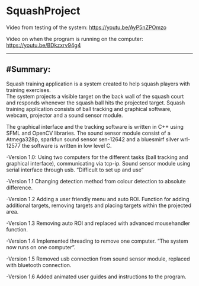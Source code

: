 # SquashProject


Video from testing of the system:  https://youtu.be/AyP5nZPOmzo

Video on when the program is running on the computer: https://youtu.be/BDkzxrv94g4

----------------------------------------------------------------



#Summary: 
----------------------------------------------------------------

Squash training application is a system created to help squash players with training exercises.  
The system projects a visible target on the back wall of the squash court and responds whenever the squash ball hits the projected target. 
Squash training application consists of ball tracking and graphical software, webcam, projector and a sound sensor module.

The graphical interface and the tracking software is written in C++ using SFML and OpenCV libraries. 
The sound sensor module consist of a Atmega328p, sparkfun sound sensor sen-12642 and a bluesmirf silver wrl-12577 the software is written in low level C.

-Version 1.0: Using two computers for the different tasks (ball tracking and graphical interface), communicating via tcp-ip. Sound sensor module using serial interface through usb. “Difficult to set up and use”

-Version 1.1 Changing detection method from colour detection to absolute difference.   

-Version 1.2 Adding a user friendly menu and auto ROI. Function for adding additional targets, removing targets and placing targets within the projected area.

-Version 1.3 Removing auto ROI  and replaced with advanced mousehandler function. 

-Version 1.4 Implemented threading to remove one computer. “The system now runs on one computer”.             
 
-Version 1.5 Removed usb connection from sound sensor module, replaced with  bluetooth connection.  

-Version 1.6 Added animated user guides and instructions to the program.   
